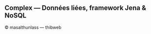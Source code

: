 Complex — Données liées, framework Jena & NoSQL
---------------------------------------------------------------------

© masalthunlass — thibweb
